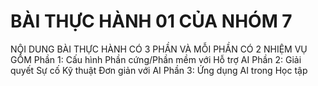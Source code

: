 # BÀI THỰC HÀNH 01 CỦA NHÓM 7 
NỘI DUNG BÀI THỰC HÀNH CÓ 3 PHẦN VÀ MỖI PHẦN CÓ 2 NHIỆM VỤ GỒM
Phần 1: Cấu hình Phần cứng/Phần mềm với Hỗ trợ AI
Phần 2: Giải quyết Sự cố Kỹ thuật Đơn giản với AI
Phần 3: Ứng dụng AI trong Học tập

